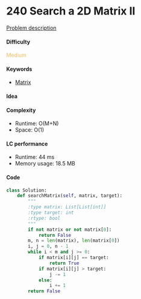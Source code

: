 240 Search a 2D Matrix II
=======================
[Problem description](https://leetcode.com/problems/search-a-2d-matrix-ii/)

#### Difficulty
<span style="color:#FABC60">Medium</span>

#### Keywords
- [Matrix](../categories/matrix.md)

#### Idea

#### Complexity
- Runtime: O(M+N)
- Space: O(1)

#### LC performance
- Runtime: 44 ms
- Memory usage: 18.5 MB

#### Code
```python
class Solution:
    def searchMatrix(self, matrix, target):
        """
        :type matrix: List[List[int]]
        :type target: int
        :rtype: bool
        """
        if not matrix or not matrix[0]:
            return False
        m, n = len(matrix), len(matrix[0])
        i, j = 0, n - 1
        while i < m and j >= 0:
            if matrix[i][j] == target:
                return True
            if matrix[i][j] > target:
                j -= 1
            else:
                i += 1
        return False
```